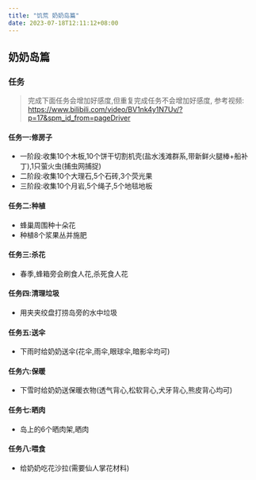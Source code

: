 ```yaml
---
title: "饥荒 奶奶岛篇"
date: 2023-07-18T12:11:12+08:00
---
```


## 奶奶岛篇
### 任务
> 完成下面任务会增加好感度,但重复完成任务不会增加好感度, 参考视频:
> https://www.bilibili.com/video/BV1nk4y1N7Uv/?p=17&spm_id_from=pageDriver
#### 任务一:修房子
- 一阶段:收集10个木板,10个饼干切割机壳(盐水浅滩群系,带新鲜火腿棒+船补丁),1只萤火虫(捕虫网捕捉)
- 二阶段:收集10个大理石,5个石砖,3个荧光果
- 三阶段:收集10个月岩,5个绳子,5个地毯地板

#### 任务二:种植
- 蜂巢周围种十朵花
- 种植8个浆果丛并施肥

#### 任务三:杀花
- 春季,蜂箱旁会刷食人花,杀死食人花

#### 任务四:清理垃圾
- 用夹夹绞盘打捞岛旁的水中垃圾

#### 任务五:送伞
- 下雨时给奶奶送伞(花伞,雨伞,眼球伞,暗影伞均可)

#### 任务六:保暖
- 下雪时给奶奶送保暖衣物(透气背心,松软背心,犬牙背心,熊皮背心均可)

#### 任务七:晒肉
- 岛上的6个晒肉架,晒肉

#### 任务八:喂食
- 给奶奶吃花沙拉(需要仙人掌花材料)